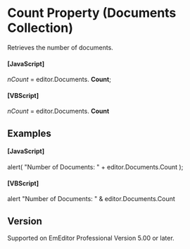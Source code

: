 # Count Property (Documents Collection)

Retrieves the number of documents.

#### \[JavaScript\]

_nCount_ = editor.Documents. **Count**;

#### \[VBScript\]

_nCount_ = editor.Documents. **Count**

## Examples

#### \[JavaScript\]

alert( "Number of Documents: " + editor.Documents.Count );

#### \[VBScript\]

alert "Number of Documents: " & editor.Documents.Count

## Version

Supported on EmEditor Professional Version 5.00 or later.
